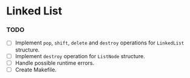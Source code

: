 # Linked List

### TODO
- [ ] Implement `pop`, `shift`, `delete` and `destroy` operations for `LinkedList` structure.
- [ ] Implement `destroy` operation for `ListNode` structure.
- [ ] Handle possible runtime errors.
- [ ] Create Makefile.
